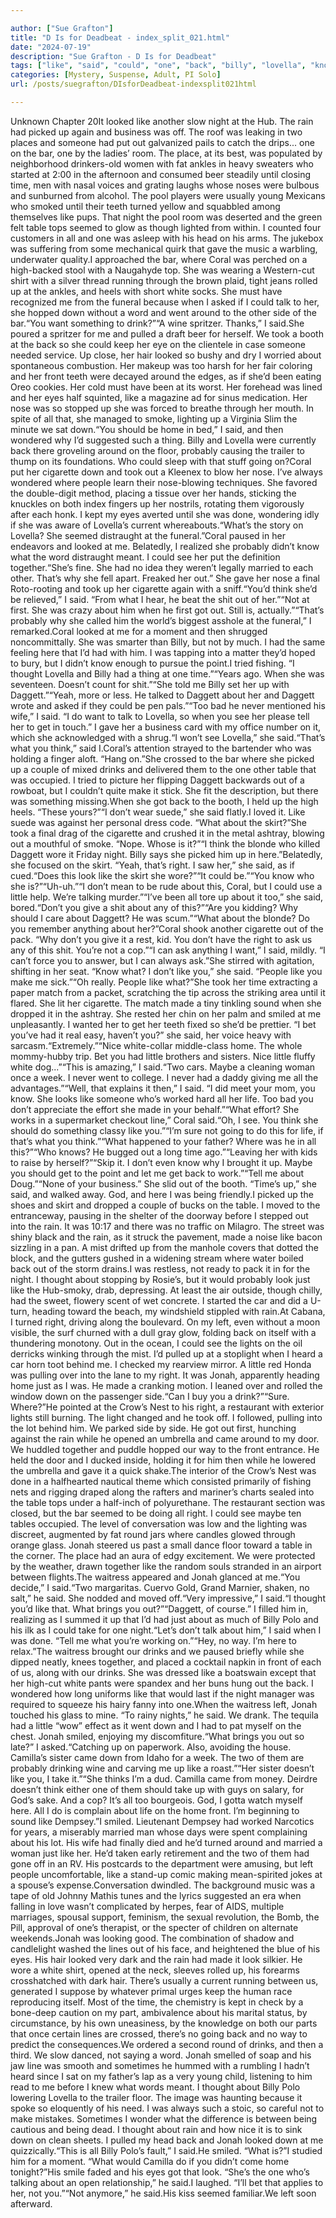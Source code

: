 ```yaml
---

author: ["Sue Grafton"]
title: "D Is for Deadbeat - index_split_021.html"
date: "2024-07-19"
description: "Sue Grafton - D Is for Deadbeat"
tags: ["like", "said", "could", "one", "back", "billy", "lovella", "know", "jonah", "looked", "night", "rain", "table", "coral", "drink", "took", "see", "think", "daggett", "right", "two", "time", "around", "eye", "home"]
categories: [Mystery, Suspense, Adult, PI Solo]
url: /posts/suegrafton/DIsforDeadbeat-indexsplit021html

---
```



Unknown
Chapter 20It looked like another slow night at the Hub. The rain had picked up again and business was off. The roof was leaking in two places and someone had put out galvanized pails to catch the drips... one on the bar, one by the ladies’ room. The place, at its best, was populated by neighborhood drinkers-old women with fat ankles in heavy sweaters who started at 2:00 in the afternoon and consumed beer steadily until closing time, men with nasal voices and grating laughs whose noses were bulbous and sunburned from alcohol. The pool players were usually young Mexicans who smoked until their teeth turned yellow and squabbled among themselves like pups. That night the pool room was deserted and the green felt table tops seemed to glow as though lighted from within. I counted four customers in all and one was asleep with his head on his arms. The jukebox was suffering from some mechanical quirk that gave the music a warbling, underwater quality.I approached the bar, where Coral was perched on a high-backed stool with a Naugahyde top. She was wearing a Western-cut shirt with a silver thread running through the brown plaid, tight jeans rolled up at the ankles, and heels with short white socks. She must have recognized me from the funeral because when I asked if I could talk to her, she hopped down without a word and went around to the other side of the bar.“You want something to drink?”“A wine spritzer. Thanks,” I said.She poured a spritzer for me and pulled a draft beer for herself. We took a booth at the back so she could keep her eye on the clientele in case someone needed service. Up close, her hair looked so bushy and dry I worried about spontaneous combustion. Her makeup was too harsh for her fair coloring and her front teeth were decayed around the edges, as if she’d been eating Oreo cookies. Her cold must have been at its worst. Her forehead was lined and her eyes half squinted, like a magazine ad for sinus medication. Her nose was so stopped up she was forced to breathe through her mouth. In spite of all that, she managed to smoke, lighting up a Virginia Slim the minute we sat down.“You should be home in bed,” I said, and then wondered why I’d suggested such a thing. Billy and Lovella were currently back there groveling around on the floor, probably causing the trailer to thump on its foundations. Who could sleep with that stuff going on?Coral put her cigarette down and took out a Kleenex to blow her nose. I’ve always wondered where people learn their nose-blowing techniques. She favored the double-digit method, placing a tissue over her hands, sticking the knuckles on both index fingers up her nostrils, rotating them vigorously after each honk. I kept my eyes averted until she was done, wondering idly if she was aware of Lovella’s current whereabouts.“What’s the story on Lovella? She seemed distraught at the funeral.”Coral paused in her endeavors and looked at me. Belatedly, I realized she probably didn’t know what the word distraught meant. I could see her put the definition together.“She’s fine. She had no idea they weren’t legally married to each other. That’s why she fell apart. Freaked her out.” She gave her nose a final Roto-rooting and took up her cigarette again with a sniff.“You’d think she’d be relieved,” I said. “From what I hear, he beat the shit out of her.”“Not at first. She was crazy about him when he first got out. Still is, actually.”“That’s probably why she called him the world’s biggest asshole at the funeral,” I remarked.Coral looked at me for a moment and then shrugged noncommittally. She was smarter than Billy, but not by much. I had the same feeling here that I’d had with him. I was tapping into a matter they’d hoped to bury, but I didn’t know enough to pursue the point.I tried fishing. “I thought Lovella and Billy had a thing at one time.”“Years ago. When she was seventeen. Doesn’t count for shit.”“She told me Billy set her up with Daggett.”“Yeah, more or less. He talked to Daggett about her and Daggett wrote and asked if they could be pen pals.”“Too bad he never mentioned his wife,” I said. “I do want to talk to Lovella, so when you see her please tell her to get in touch.” I gave her a business card with my office number on it, which she acknowledged with a shrug.“I won’t see Lovella,” she said.“That’s what you think,” said I.Coral’s attention strayed to the bartender who was holding a finger aloft. “Hang on.”She crossed to the bar where she picked up a couple of mixed drinks and delivered them to the one other table that was occupied. I tried to picture her flipping Daggett backwards out of a rowboat, but I couldn’t quite make it stick. She fit the description, but there was something missing.When she got back to the booth, I held up the high heels. “These yours?”“I don’t wear suede,” she said flatly.I loved it. Like suede was against her personal dress code. “What about the skirt?”She took a final drag of the cigarette and crushed it in the metal ashtray, blowing out a mouthful of smoke. “Nope. Whose is it?”“I think the blonde who killed Daggett wore it Friday night. Billy says she picked him up in here.”Belatedly, she focused on the skirt. “Yeah, that’s right. I saw her,” she said, as if cued.“Does this look like the skirt she wore?”“It could be.”“You know who she is?”“Uh-uh.”“I don’t mean to be rude about this, Coral, but I could use a little help. We’re talking murder.”“I’ve been all tore up about it too,” she said, bored.“Don’t you give a shit about any of this?”“Are you kidding? Why should I care about Daggett? He was scum.”“What about the blonde? Do you remember anything about her?”Coral shook another cigarette out of the pack. “Why don’t you give it a rest, kid. You don’t have the right to ask us any of this shit. You’re not a cop.”“I can ask anything I want,” I said, mildly. “I can’t force you to answer, but I can always ask.”She stirred with agitation, shifting in her seat. “Know what? I don’t like you,” she said. “People like you make me sick.”“Oh really. People like what?”She took her time extracting a paper match from a packet, scratching the tip across the striking area until it flared. She lit her cigarette. The match made a tiny tinkling sound when she dropped it in the ashtray. She rested her chin on her palm and smiled at me unpleasantly. I wanted her to get her teeth fixed so she’d be prettier. “I bet you’ve had it real easy, haven’t you?” she said, her voice heavy with sarcasm.“Extremely.”“Nice white-collar middle-class home. The whole mommy-hubby trip. Bet you had little brothers and sisters. Nice little fluffy white dog...”“This is amazing,” I said.“Two cars. Maybe a cleaning woman once a week. I never went to college. I never had a daddy giving me all the advantages.”“Well, that explains it then,” I said. “I did meet your mom, you know. She looks like someone who’s worked hard all her life. Too bad you don’t appreciate the effort she made in your behalf.”“What effort? She works in a supermarket checkout line,” Coral said.“Oh, I see. You think she should do something classy like you.”“I’m sure not going to do this for life, if that’s what you think.”“What happened to your father? Where was he in all this?”“Who knows? He bugged out a long time ago.”“Leaving her with kids to raise by herself?”“Skip it. I don’t even know why I brought it up. Maybe you should get to the point and let me get back to work.”“Tell me about Doug.”“None of your business.” She slid out of the booth. “Time’s up,” she said, and walked away. God, and here I was being friendly.I picked up the shoes and skirt and dropped a couple of bucks on the table. I moved to the entranceway, pausing in the shelter of the doorway before I stepped out into the rain. It was 10:17 and there was no traffic on Milagro. The street was shiny black and the rain, as it struck the pavement, made a noise like bacon sizzling in a pan. A mist drifted up from the manhole covers that dotted the block, and the gutters gushed in a widening stream where water boiled back out of the storm drains.I was restless, not ready to pack it in for the night. I thought about stopping by Rosie’s, but it would probably look just like the Hub-smoky, drab, depressing. At least the air outside, though chilly, had the sweet, flowery scent of wet concrete. I started the car and did a U-turn, heading toward the beach, my windshield stippled with rain.At Cabana, I turned right, driving along the boulevard. On my left, even without a moon visible, the surf churned with a dull gray glow, folding back on itself with a thundering monotony. Out in the ocean, I could see the lights on the oil derricks winking through the mist. I’d pulled up at a stoplight when I heard a car horn toot behind me. I checked my rearview mirror. A little red Honda was pulling over into the lane to my right. It was Jonah, apparently heading home just as I was. He made a cranking motion. I leaned over and rolled the window down on the passenger side.“Can I buy you a drink?”“Sure. Where?”He pointed at the Crow’s Nest to his right, a restaurant with exterior lights still burning. The light changed and he took off. I followed, pulling into the lot behind him. We parked side by side. He got out first, hunching against the rain while he opened an umbrella and came around to my door. We huddled together and puddle hopped our way to the front entrance. He held the door and I ducked inside, holding it for him then while he lowered the umbrella and gave it a quick shake.The interior of the Crow’s Nest was done in a halfhearted nautical theme which consisted primarily of fishing nets and rigging draped along the rafters and mariner’s charts sealed into the table tops under a half-inch of polyurethane. The restaurant section was closed, but the bar seemed to be doing all right. I could see maybe ten tables occupied. The level of conversation was low and the lighting was discreet, augmented by fat round jars where candles glowed through orange glass. Jonah steered us past a small dance floor toward a table in the corner. The place had an aura of edgy excitement. We were protected by the weather, drawn together like the random souls stranded in an airport between flights.The waitress appeared and Jonah glanced at me.“You decide,” I said.“Two margaritas. Cuervo Gold, Grand Marnier, shaken, no salt,” he said. She nodded and moved off.“Very impressive,” I said.“I thought you’d like that. What brings you out?”“Daggett, of course.” I filled him in, realizing as I summed it up that I’d had just about as much of Billy Polo and his ilk as I could take for one night.“Let’s don’t talk about him,” I said when I was done. “Tell me what you’re working on.”“Hey, no way. I’m here to relax.”The waitress brought our drinks and we paused briefly while she dipped neatly, knees together, and placed a cocktail napkin in front of each of us, along with our drinks. She was dressed like a boatswain except that her high-cut white pants were spandex and her buns hung out the back. I wondered how long uniforms like that would last if the night manager was required to squeeze his hairy fanny into one.When the waitress left, Jonah touched his glass to mine. “To rainy nights,” he said. We drank. The tequila had a little “wow” effect as it went down and I had to pat myself on the chest. Jonah smiled, enjoying my discomfiture.“What brings you out so late?” I asked.“Catching up on paperwork. Also, avoiding the house. Camilla’s sister came down from Idaho for a week. The two of them are probably drinking wine and carving me up like a roast.”“Her sister doesn’t like you, I take it.”“She thinks I’m a dud. Camilla came from money. Deirdre doesn’t think either one of them should take up with guys on salary, for God’s sake. And a cop? It’s all too bourgeois. God, I gotta watch myself here. All I do is complain about life on the home front. I’m beginning to sound like Dempsey.”I smiled. Lieutenant Dempsey had worked Narcotics for years, a miserably married man whose days were spent complaining about his lot. His wife had finally died and he’d turned around and married a woman just like her. He’d taken early retirement and the two of them had gone off in an RV. His postcards to the department were amusing, but left people uncomfortable, like a stand-up comic making mean-spirited jokes at a spouse’s expense.Conversation dwindled. The background music was a tape of old Johnny Mathis tunes and the lyrics suggested an era when falling in love wasn’t complicated by herpes, fear of AIDS, multiple marriages, spousal support, feminism, the sexual revolution, the Bomb, the Pill, approval of one’s therapist, or the specter of children on alternate weekends.Jonah was looking good. The combination of shadow and candlelight washed the lines out of his face, and heightened the blue of his eyes. His hair looked very dark and the rain had made it look silkier. He wore a white shirt, opened at the neck, sleeves rolled up, his forearms crosshatched with dark hair. There’s usually a current running between us, generated I suppose by whatever primal urges keep the human race reproducing itself. Most of the time, the chemistry is kept in check by a bone-deep caution on my part, ambivalence about his marital status, by circumstance, by his own uneasiness, by the knowledge on both our parts that once certain lines are crossed, there’s no going back and no way to predict the consequences.We ordered a second round of drinks, and then a third. We slow danced, not saying a word. Jonah smelled of soap and his jaw line was smooth and sometimes he hummed with a rumbling I hadn’t heard since I sat on my father’s lap as a very young child, listening to him read to me before I knew what words meant. I thought about Billy Polo lowering Lovella to the trailer floor. The image was haunting because it spoke so eloquently of his need. I was always such a stoic, so careful not to make mistakes. Sometimes I wonder what the difference is between being cautious and being dead. I thought about rain and how nice it is to sink down on clean sheets. I pulled my head back and Jonah looked down at me quizzically.“This is all Billy Polo’s fault,” I said.He smiled. “What is?”I studied him for a moment. “What would Camilla do if you didn’t come home tonight?”His smile faded and his eyes got that look. “She’s the one who’s talking about an open relationship,” he said.I laughed. “I’ll bet that applies to her, not you.”“Not anymore,” he said.His kiss seemed familiar.We left soon afterward.
